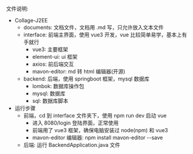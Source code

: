 <!--
 * @Description: your project
 * @version: 1.0
 * @Author: Pionpill
 * @LastEditors: Pionpill
 * @Date: 2021-12-15 10:52:38
 * @LastEditTime: 2021-12-31 14:15:28
-->
文件说明:
- Collage-J2EE
  - documents: 文档文件，文档用 .md 写，只允许放入文本文件
  - interface: 前端主界面，使用 vue3 开发，vue 比较简单易学，基本上有手就行
    - vue3: 主要框架
    - element-ui: ui 框架
    - axios: 前后端交互
    - mavon-editor: md 转 html 编辑器(开源)
  - backend: 后端，使用 springboot 框架，mysql 数据库
    - lombok: 数据库操作包
    - mysql: 数据库
    - sql: 数据库脚本
- 运行步骤
  - 前端，cd 到 interface 文件夹下，使用 npm run dev 启动 vue
    - 进入 8080/login 登陆界面，正常使用
    - 前端用了 vue3 框架，确保电脑安装过 node(npm) 和 vue3
    - mavon-editor 编辑器: npm install mavon-editor --save
  - 后端: 运行 BackendApplication.java 文件